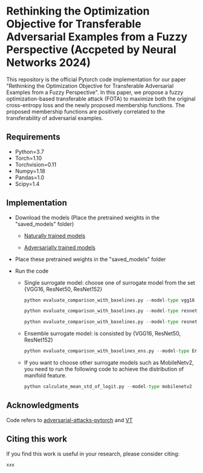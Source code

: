 # Rethinking the Optimization Objective for Transferable Adversarial Examples from a Fuzzy Perspective (Accpeted by Neural Networks 2024)

This repository is the official Pytorch code implementation for our paper "Rethinking the Optimization Objective for Transferable Adversarial Examples from a Fuzzy Perspective". In this paper, we propose a fuzzy optimization-based transferable attack (FOTA) to maximize both the original cross-entropy loss and the newly proposed membership functions. The proposed membership functions are positively correlated to the transferability of adversarial examples.

## Requirements

<ul>
<li>Python=3.7</li>
<li>Torch=1.10</li>
<li>Torchvision=0.11</li>
<li>Numpy=1.18</li>
<li>Pandas=1.0</li>
<li>Scipy=1.4</li>
</ul>

## Implementation

- Download the models (Place the pretrained weights in the "saved_models" folder)

  - [Naturally trained models](https://pytorch.org/vision/stable/models.html)

  - [Adversarially trained models](https://huggingface.co/models)

- Place these pretrained weights in the "saved_models" folder

- Run the code

  - Single surrogate model: choose one of surrogate model from the set \{VGG16, ResNet50, ResNet152\}

    ```python
    python evaluate_comparison_with_baselines.py --model-type vgg16

    python evaluate_comparison_with_baselines.py --model-type resnet50

    python evaluate_comparison_with_baselines.py --model-type resnet152
    ```

  - Ensemble surrogate model: is consisted by \{VGG16, ResNet50, ResNet152\}
   
    ```python
    python evaluate_comparison_with_baselines_ens.py --model-type Ens
    ```

  - If you want to choose other surrogate models such as MobileNetv2, you need to run the following code to achieve the distribution of manifold feature.
 
    ```python
    python calculate_mean_std_of_logit.py --model-type mobilenetv2
    ```

## Acknowledgments

Code refers to [adversarial-attacks-pytorch](https://github.com/Harry24k/adversarial-attacks-pytorch) and [VT](https://github.com/JHL-HUST/VT)

## Citing this work

If you find this work is useful in your research, please consider citing:

```
xxx
```

